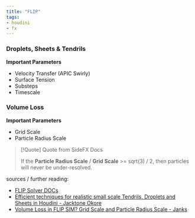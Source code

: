 ```yaml
---
title: "FLIP"
tags:
- houdini
- fx
---
```


### Droplets, Sheets & Tendrils
**Important Parameters**
- Velocity Transfer (APIC Swirly)
- Surface Tension
- Substeps
- Timescale

### Volume Loss
**Important Parameters**
- Grid Scale
- Particle Radius Scale

> [!Quote] Quote from SideFX Docs
> 
>If the **Particle Radius Scale** / **Grid Scale** >= sqrt(3) / 2, then particles will never be under-resolved.

sources / further reading:
- [FLIP Solver DOCs](https://www.sidefx.com/docs/houdini/nodes/dop/flipsolver.html)
- [Efficient techniques for realistic small scale Tendrils, Droplets and Sheets in Houdini - Jacktone Okore](https://www.youtube.com/watch?v=rxxR3hFYqLg)
- [Volume Loss in FLIP SIM? Grid Scale and Particle Radius Scale - Janks](https://www.youtube.com/watch?v=JTyPcg5x6b8)


